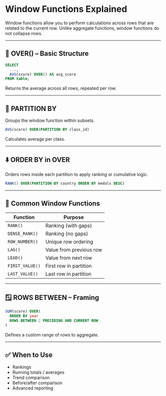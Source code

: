 # Window Functions Explained

Window functions allow you to perform calculations across rows that are related to the current row. Unlike aggregate functions, window functions do not collapse rows.

---

## 🧠 OVER() – Basic Structure

```sql
SELECT
  ...,
  AVG(score) OVER() AS avg_score
FROM table;
```

Returns the average across all rows, repeated per row.

---

## 🔀 PARTITION BY

Groups the window function within subsets.

```sql
AVG(score) OVER(PARTITION BY class_id)
```

Calculates average per class.

---

## ⬇️ ORDER BY in OVER

Orders rows inside each partition to apply ranking or cumulative logic.

```sql
RANK() OVER(PARTITION BY country ORDER BY medals DESC)
```

---

## 🔢 Common Window Functions

| Function        | Purpose                 |
| --------------- | ----------------------- |
| `RANK()`        | Ranking (with gaps)     |
| `DENSE_RANK()`  | Ranking (no gaps)       |
| `ROW_NUMBER()`  | Unique row ordering     |
| `LAG()`         | Value from previous row |
| `LEAD()`        | Value from next row     |
| `FIRST_VALUE()` | First row in partition  |
| `LAST_VALUE()`  | Last row in partition   |

---

## 🪟 ROWS BETWEEN – Framing

```sql
SUM(score) OVER(
  ORDER BY year
  ROWS BETWEEN 2 PRECEDING AND CURRENT ROW
)
```

Defines a custom range of rows to aggregate.

---

## ✅ When to Use

* Rankings
* Running totals / averages
* Trend comparison
* Before/after comparison
* Advanced reporting
